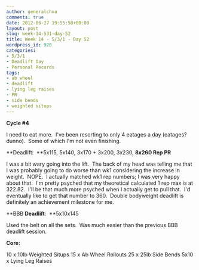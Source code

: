 ```yaml
---
author: generalchoa
comments: true
date: 2012-06-27 19:55:58+00:00
layout: post
slug: week-14-531-day-52
title: Week 14 - 5/3/1 - Day 52
wordpress_id: 920
categories:
- 5/3/1
- Deadlift Day
- Personal Records
tags:
- ab wheel
- deadlift
- lying leg raises
- PR
- side bends
- weighted situps
---
```


**Cycle #4**

I need to eat more.  I've been resorting to only 4 eatages a day (eatages? dunno).  Some of which I'm not even finishing.

**Deadlift:  **5x115, 5x140, 3x170 + 3x200, 3x230, **8x260 Rep PR**

I was a bit wary going into the lift.  The back of my head was telling me that I was probably going to do worse than wk1 considering the increase in weight.  NOPE.  I actually matched wk1 rep numbers; I was very happy about that.  I'm pretty psyched that my theoretical calculated 1 rep max is at 322.82.  I'll be that much more psyched when I actually get to pull that.  I'd eventually like to get that number to 360.  Double bodyweight deadlift is definitely an achievement milestone for me.

**BBB **Deadlift**:  **5x10x145

Used the belt on all the sets.  Was much easier than the previous BBB deadlift session.

**Core:**

10 x 10lb Weighted Situps
15 x Ab Wheel Rollouts
25 x 25lb Side Bends
5x10 x Lying Leg Raises
